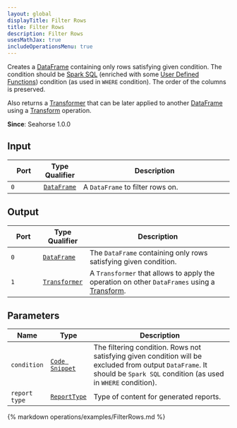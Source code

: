```yaml
---
layout: global
displayTitle: Filter Rows
title: Filter Rows
description: Filter Rows
usesMathJax: true
includeOperationsMenu: true
---
```


Creates a [DataFrame](../classes/dataframe.html) containing only rows satisfying given condition.
The condition should be
<a target="_blank" href="{{ site.SPARK_DOCS }}/sql-programming-guide.html#sql">Spark SQL</a>
(enriched with some [User Defined Functions](../spark_sql_udf.html))
condition (as used in `WHERE` condition).
The order of the columns is preserved.

Also returns a [Transformer](../classes/transformer.html) that can be later applied
to another [DataFrame](../classes/dataframe.html) using a [Transform](transform.html) operation.

**Since**: Seahorse 1.0.0

## Input

<table>
<thead>
<tr>
<th style="width:15%">Port</th>
<th style="width:15%">Type Qualifier</th>
<th style="width:70%">Description</th>
</tr>
</thead>
<tbody>
<tr>
<td><code>0</code></td>
<td><code><a href="../classes/dataframe.html">DataFrame</a></code></td>
<td>A <code>DataFrame</code> to filter rows on.</td>
</tr>
</tbody>
</table>

## Output

<table>
<thead>
<tr>
<th style="width:15%">Port</th>
<th style="width:15%">Type Qualifier</th>
<th style="width:70%">Description</th>
</tr>
</thead>
<tbody>
<tr>
<td><code>0</code></td>
<td><code><a href="../classes/dataframe.html">DataFrame</a></code></td>
<td>The <code>DataFrame</code> containing only rows satisfying given condition.</td>
</tr>
<tr>
<td><code>1</code></td><td>
<code><a href="../classes/transformer.html">Transformer</a></code></td>
<td>A <code>Transformer</code> that allows to apply the operation on other <code>DataFrames</code> using
a <a href="transform.html">Transform</a>.</td>
</tr>
</tbody>
</table>

## Parameters

<table class="table">
<thead>
<tr>
<th style="width:15%">Name</th>
<th style="width:15%">Type</th>
<th style="width:70%">Description</th>
</tr>
</thead>
<tbody>
<tr>
<td><code>condition</code></td>
<td><code><a href="../parameter_types.html#code-snippet">Code Snippet</a></code></td>
<td>
The filtering condition. Rows not satisfying given condition will be excluded from output <code>DataFrame</code>.
It should be <code>Spark SQL</code> condition (as used in <code>WHERE</code> condition).</td>
</tr>

<tr>
<td><code>report type</code></td>
<td><code><a href="../parameter_types.html#report-type">ReportType</a></code></td>
<td>Type of content for generated reports.</td>
</tr>

</tbody>
</table>

{% markdown operations/examples/FilterRows.md %}

